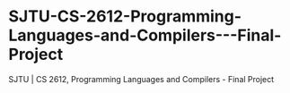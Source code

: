 # SJTU-CS-2612-Programming-Languages-and-Compilers---Final-Project
SJTU | CS 2612, Programming Languages and Compilers - Final Project
